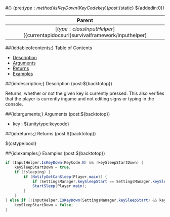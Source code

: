 #{} (pre:${type:method}) IsKeyDown(KeyCode key) (post:${static} ${addedin:0})

| Parent |
| :---: |
| [${type:class} InputHelper](${currentapidocsurl}survivalframework/inputhelper) |

##{id:tableofcontents;} Table of Contents

- [Description](#description)
- [Arguments](#arguments)
- [Returns](#returns)
- [Examples](#examples)

##{id:description;} Description (post:${backtotop})

Returns, whether or not the given key is currently pressed. This also verifies that the player is currently ingame and not editing signs or typing in the console.

##{id:arguments;} Arguments (post:${backtotop})

- key : ${unitytype:keycode}

##{id:returns;} Returns (post:${backtotop})

${cstype:bool}

##{id:examples;} Examples (post:${backtotop})

```C#
if (InputHelper.IsKeyDown(KeyCode.N) && !keySleepStartDown) {
    keySleepStartDown = true;
    if (!sleeping) {
        if (NotifyGetCanSleep(Player.main)) {
            if (SettingsManager.keySleepStart == SettingsManager.keySleepStop) keySleepStopDown = true;
            StartSleep(Player.main);
        }
    }
} else if (!InputHelper.IsKeyDown(SettingsManager.keySleepStart) && keySleepStartDown) {
    keySleepStartDown = false;
}
```